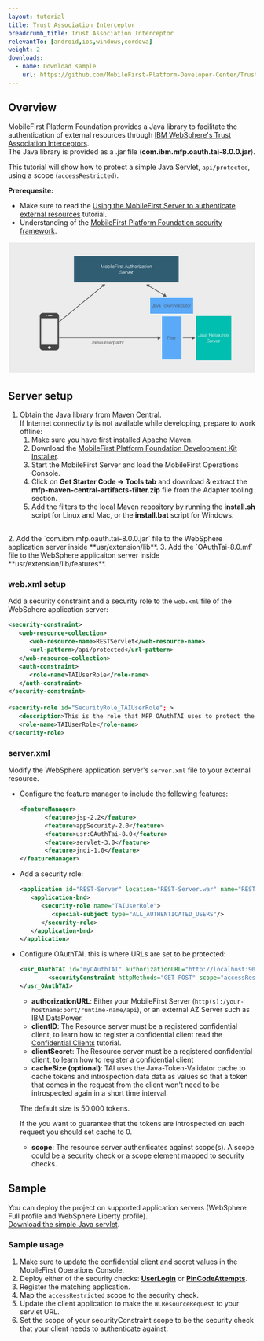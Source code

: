 ```yaml
---
layout: tutorial
title: Trust Association Interceptor
breadcrumb_title: Trust Association Interceptor
relevantTo: [android,ios,windows,cordova]
weight: 2
downloads:
  - name: Download sample
    url: https://github.com/MobileFirst-Platform-Developer-Center/TrustAssociationInterceptor/tree/release80
---
```


## Overview
MobileFirst Platform Foundation provides a Java library to facilitate the authentication of external resources through [IBM WebSphere's Trust Association Interceptors](https://www.ibm.com/support/knowledgecenter/SSHRKX_8.5.0/mp/security/sec_ws_tai.dita).  
The Java library is provided as a .jar file (**com.ibm.mfp.oauth.tai-8.0.0.jar**).

This tutorial will show how to protect a simple Java Servlet, `api/protected`, using a scope (`accessRestricted`).

**Prerequesite:**

* Make sure to read the [Using the MobileFirst Server to authenticate external resources](../) tutorial.
* Understanding of the [MobileFirst Platform Foundation security framework](../../).

![Flow](JTV_flow.jpg)

## Server setup

1. Obtain the Java library from Maven Central.  
    If Internet connectivity is not available while developing, prepare to work offline:  
    1. Make sure you have first installed Apache Maven.
    2. Download the [MobileFirst Platform Foundation Development Kit Installer]({{site.baseurl}}/downloads/).
    3. Start the MobileFirst Server and load the MobileFirst Operations Console.
    4. Click on **Get Starter Code → Tools tab** and download &amp; extract the **mfp-maven-central-artifacts-filter.zip** file from the Adapter tooling section.
    5. Add the filters to the local Maven repository by running the **install.sh** script for Linux and Mac, or the **install.bat** script for Windows.
<br/>
2. Add the `com.ibm.mfp.oauth.tai-8.0.0.jar` file to the WebSphere application server inside **usr/extension/lib**.
3. Add the `OAuthTai-8.0.mf` file to the WebSphere applicaiton server inside **usr/extension/lib/features**.

### web.xml setup
Add a security constraint and a security role to the `web.xml` file of the WebSphere application server:

```xml
<security-constraint>
   <web-resource-collection>
      <web-resource-name>RESTServlet</web-resource-name>
      <url-pattern>/api/protected</url-pattern>
   </web-resource-collection>
   <auth-constraint>
      <role-name>TAIUserRole</role-name>
   </auth-constraint>
</security-constraint>

<security-role id="SecurityRole_TAIUserRole"; >
   <description>This is the role that MFP OAuthTAI uses to protect the resource, and it is required to be mapped to 'All Authenticated in Application' in WAS and 'ALL_AUTHENTICATED_USERS' in Liberty</description>
   <role-name>TAIUserRole</role-name>
</security-role>
```

### server.xml
Modify the WebSphere application server's `server.xml` file to your external resource.

* Configure the feature manager to include the following features:

    ```xml
    <featureManager>
           <feature>jsp-2.2</feature>
           <feature>appSecurity-2.0</feature>
           <feature>usr:OAuthTai-8.0</feature>
           <feature>servlet-3.0</feature>
           <feature>jndi-1.0</feature>
    </featureManager>
    ```

* Add a security role:

    ```xml
    <application id="REST-Server" location="REST-Server.war" name="REST-Server">
       <application-bnd>
          <security-role name="TAIUserRole">
             <special-subject type="ALL_AUTHENTICATED_USERS"/>
          </security-role>
       </application-bnd>
    </application>
    ```

* Configure OAuthTAI. this is where URLs are set to be protected:

    ```xml
    <usr_OAuthTAI id="myOAuthTAI" authorizationURL="http://localhost:9080/mfp/api" clientId="ExternalResource" clientSecret="password" cacheSize="500">
            <securityConstraint httpMethods="GET POST" scope="accessRestricted" securedURLs="/REST-Server/api/protected"></securityConstraint>
    </usr_OAuthTAI>
    ```
    - **authorizationURL**:  Either your MobileFirst Server (`http(s):/your-hostname:port/runtime-name/api`), or an external AZ Server such as IBM DataPower.
    - **clientID**: The Resource server must be a registered confidential client, to learn how to register a confidential client read the [Confidential Clients](../../confidential-clients/) tutorial.
    - **clientSecret**: The Resource server must be a registered confidential client, to learn how to register a confidential client
    - **cacheSize (optional)**: TAI uses the Java-Token-Validator cache to cache tokens and introspection data data as values so that a token that comes in the request from the client won't need to be introspected again in a short time interval.
    	
     The default size is 50,000 tokens. 
     
     If the you want to guarantee that the tokens are introspected on each request you should set cache to 0.
    - **scope**: The resource server authenticates against scope(s). A scope could be a security check or a scope element mapped to security checks.
    
## Sample
You can deploy the project on supported application servers (WebSphere Full profile and WebSphere Liberty profile).  
[Download the simple Java servlet](https://github.com/MobileFirst-Platform-Developer-Center/TrustAssociationInterceptor/tree/release80).

### Sample usage

1. Make sure to [update the confidential client](../#confidential-client) and secret values in the MobileFirst Operations Console.
2. Deploy either of the security checks: **[UserLogin](../../user-authentication/security-check/)** or **[PinCodeAttempts](../../credentials-validation/security-check/)**.
3. Register the matching application.
4. Map the `accessRestricted` scope to the security check.
5. Update the client application to make the `WLResourceRequest` to your servlet URL.
6. Set the scope of your securityConstraint scope to be the security check that your client needs to authenticate against.